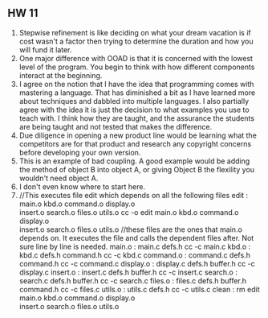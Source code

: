 ## HW 11

1. Stepwise refinement is like deciding on what your dream vacation is if cost wasn't a factor then trying to determine the duration and how you will fund it later.
2. One major difference with OOAD is that it is concerned with the lowest level of the program. You begin to think with how different components interact at the beginning.
3. I agree on the notion that I have the idea that programming comes with mastering a language. That has diminished a bit as I have learned more about techniques and dabbled into multiple languages. I also partially agree with the idea it is just the decision to what examples you use to teach with. I think how they are taught, and the assurance the students are being taught and not tested that makes the difference.
4. Due diligence in opening a new product line would be learning what the competitors are for that product and research any copyright concerns before developing your own version.
5. This is an example of bad coupling. A good example would be adding the method of object B into object A, or giving Object B the flexility you wouldn't need object A.
6. I don't even know where to start here.
7. //This executes file edit which depends on all the following files
  edit : main.o kbd.o command.o display.o \
       insert.o search.o files.o utils.o
        cc -o edit main.o kbd.o command.o display.o \
                   insert.o search.o files.o utils.o
//these files are the ones that main.o depends on. It executes the file and calls the dependent files after. Not sure line by line is needed. 
main.o : main.c defs.h
        cc -c main.c
kbd.o : kbd.c defs.h command.h
        cc -c kbd.c
command.o : command.c defs.h command.h
        cc -c command.c
display.o : display.c defs.h buffer.h
        cc -c display.c
insert.o : insert.c defs.h buffer.h
        cc -c insert.c
search.o : search.c defs.h buffer.h
        cc -c search.c
files.o : files.c defs.h buffer.h command.h
        cc -c files.c
utils.o : utils.c defs.h
        cc -c utils.c
clean :
        rm edit main.o kbd.o command.o display.o \
           insert.o search.o files.o utils.o
